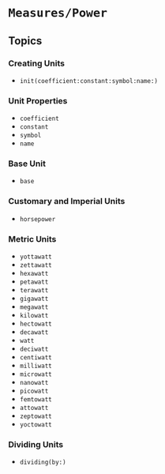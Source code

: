 # ``Measures/Power``

## Topics

### Creating Units

- ``init(coefficient:constant:symbol:name:)``

### Unit Properties

- ``coefficient``
- ``constant``
- ``symbol``
- ``name``

### Base Unit

- ``base``

### Customary and Imperial Units

- ``horsepower``

### Metric Units

- ``yottawatt``
- ``zettawatt``
- ``hexawatt``
- ``petawatt``
- ``terawatt``
- ``gigawatt``
- ``megawatt``
- ``kilowatt``
- ``hectowatt``
- ``decawatt``
- ``watt``
- ``deciwatt``
- ``centiwatt``
- ``milliwatt``
- ``microwatt``
- ``nanowatt``
- ``picowatt``
- ``femtowatt``
- ``attowatt``
- ``zeptowatt``
- ``yoctowatt``

### Dividing Units

- ``dividing(by:)``

